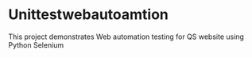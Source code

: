 # Unittestwebautoamtion
This project demonstrates Web automation testing for QS website using Python Selenium
